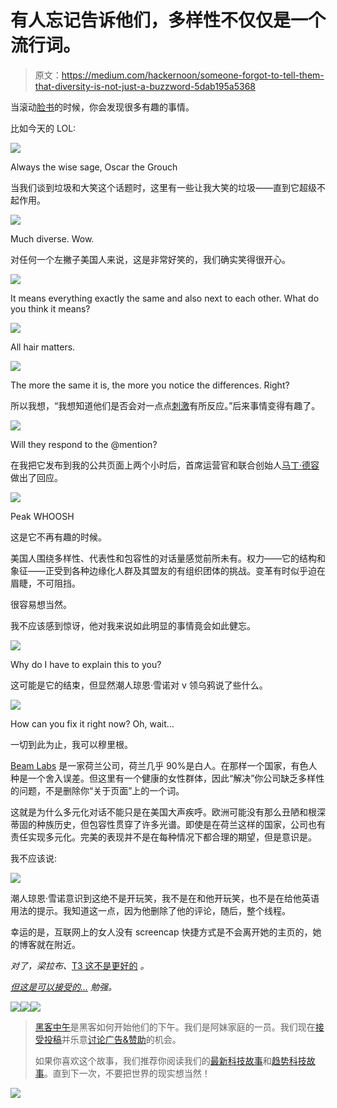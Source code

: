 # 有人忘记告诉他们，多样性不仅仅是一个流行词。

> 原文：<https://medium.com/hackernoon/someone-forgot-to-tell-them-that-diversity-is-not-just-a-buzzword-5dab195a5368>

当滚动[脸书](https://hackernoon.com/tagged/facebook)的时候，你会发现很多有趣的事情。

比如今天的 LOL:

![](img/d67b0d432ff60f7e200c2b0cfc3b0e2d.png)

Always the wise sage, Oscar the Grouch

当我们谈到垃圾和大笑这个话题时，这里有一些让我大笑的垃圾——直到它超级不起作用。

![](img/3085a6135bd6d5181c0fd783bb023fdb.png)

Much diverse. Wow.

对任何一个左撇子美国人来说，这是非常好笑的，我们确实笑得很开心。

![](img/c7f33670466bb8393517087dac7c1c41.png)

It means everything exactly the same and also next to each other. What do you think it means?

![](img/aadd09576e8ce1d1b3433c18580f6088.png)

All hair matters.

![](img/80590a979653f91d9d4cf6d60934fc5b.png)

The more the same it is, the more you notice the differences. Right?

所以我想，“我想知道他们是否会对一点点[刺激](https://www.facebook.com/mphoebegavin/photos/a.631774833571990.1073741828.631652016917605/987854154630721/?type=3)有所反应。”后来事情变得有趣了。

![](img/e1c0c2cbe94857e1fb310cef9d7b321d.png)

Will they respond to the @mention?

在我把它发布到我的公共页面上两个小时后，首席运营官和联合创始人[马丁·德容](https://twitter.com/martendejongh)做出了回应。

![](img/6c8ead7af8ff2071d8f5ca4ef3567f1a.png)

Peak WHOOSH

这是它不再有趣的时候。

美国人围绕多样性、代表性和包容性的对话量感觉前所未有。权力——它的结构和象征——正受到各种边缘化人群及其盟友的有组织团体的挑战。变革有时似乎迫在眉睫，不可阻挡。

很容易想当然。

我不应该感到惊讶，他对我来说如此明显的事情竟会如此健忘。

![](img/0f0db3d10d6fd7a76cbe3eeaca3d348b.png)

Why do I have to explain this to you?

这可能是它的结束，但显然潮人琼恩·雪诺对 v 领乌鸦说了些什么。

![](img/4455ada7cf7d8ec1572ac5f9b7d509df.png)

How can you fix it right now? Oh, wait…

一切到此为止，我可以穆里根。

[Beam Labs](http://beamlabsinc.com/) 是一家荷兰公司，荷兰几乎 90%是白人。在那样一个国家，有色人种是一个舍入误差。但这里有一个健康的女性群体，因此“解决”你公司缺乏多样性的问题，不是删除你“关于页面”上的一个词。

这就是为什么多元化对话不能只是在美国大声疾呼。欧洲可能没有那么丑陋和根深蒂固的种族历史，但包容性贯穿了许多光谱。即使是在荷兰这样的国家，公司也有责任实现多元化。完美的表现并不是在每种情况下都合理的期望，但是意识是。

我不应该说:

![](img/b138bc033c862f78d795ee146d027aab.png)

潮人琼恩·雪诺意识到这绝不是开玩笑，我不是在和他开玩笑，也不是在给他英语用法的提示。我知道这一点，因为他删除了他的评论，随后，整个线程。

幸运的是，互联网上的女人没有 screencap 快捷方式是不会离开她的主页的，她的博客就在附近。

*对了，梁拉布、*[T3 这不是更好的](https://www.facebook.com/mphoebegavin/photos/a.631774833571990.1073741828.631652016917605/988772614538875/?type=3) *。*

[*但这是可以接受的...*](https://www.facebook.com/mphoebegavin/photos/a.631774833571990.1073741828.631652016917605/989106367838833/?type=3) *勉强。*

[![](img/50ef4044ecd4e250b5d50f368b775d38.png)](http://bit.ly/HackernoonFB)[![](img/979d9a46439d5aebbdcdca574e21dc81.png)](https://goo.gl/k7XYbx)[![](img/2930ba6bd2c12218fdbbf7e02c8746ff.png)](https://goo.gl/4ofytp)

> [黑客中午](http://bit.ly/Hackernoon)是黑客如何开始他们的下午。我们是阿妹家庭的一员。我们现在[接受投稿](http://bit.ly/hackernoonsubmission)并乐意[讨论广告&赞助](mailto:partners@amipublications.com)的机会。
> 
> 如果你喜欢这个故事，我们推荐你阅读我们的[最新科技故事](http://bit.ly/hackernoonlatestt)和[趋势科技故事](https://hackernoon.com/trending)。直到下一次，不要把世界的现实想当然！

[![](img/be0ca55ba73a573dce11effb2ee80d56.png)](https://goo.gl/Ahtev1)